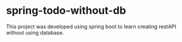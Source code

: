 # spring-todo-without-db

This project was developed using spring boot to learn creating restAPI without using database.
